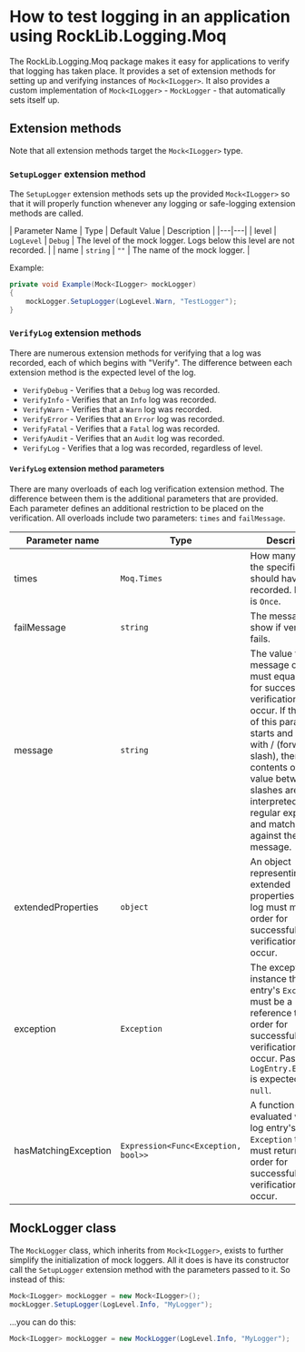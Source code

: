 # How to test logging in an application using RockLib.Logging.Moq

The RockLib.Logging.Moq package makes it easy for applications to verify that logging has taken place. It provides a set of extension methods for setting up and verifying instances of `Mock<ILogger>`. It also provides a custom implementation of `Mock<ILogger>` - `MockLogger` - that automatically sets itself up.

## Extension methods

Note that all extension methods target the `Mock<ILogger>` type.

### `SetupLogger` extension method

The `SetupLogger` extension methods sets up the provided `Mock<ILogger>` so that it will properly function whenever any logging or safe-logging extension methods are called.

| Parameter Name | Type | Default Value | Description |
|---|---|
| level | `LogLevel` | `Debug` | The level of the mock logger. Logs below this level are not recorded. |
| name | `string` | `""` | The name of the mock logger. |

Example:

```c#
private void Example(Mock<ILogger> mockLogger)
{
    mockLogger.SetupLogger(LogLevel.Warn, "TestLogger");
}
```

### `VerifyLog` extension methods

There are numerous extension methods for verifying that a log was recorded, each of which begins with "Verify". The difference between each extension method is the expected level of the log.

- `VerifyDebug` - Verifies that a `Debug` log was recorded.
- `VerifyInfo` - Verifies that an `Info` log was recorded.
- `VerifyWarn` - Verifies that a `Warn` log was recorded.
- `VerifyError` - Verifies that an `Error` log was recorded.
- `VerifyFatal` - Verifies that a `Fatal` log was recorded.
- `VerifyAudit` - Verifies that an `Audit` log was recorded.
- `VerifyLog` - Verifies that a log was recorded, regardless of level.

#### `VerifyLog` extension method parameters

There are many overloads of each log verification extension method. The difference between them is the additional parameters that are provided. Each parameter defines an additional restriction to be placed on the verification. All overloads include two parameters: `times` and `failMessage`.

| Parameter name | Type | Description |
|---|---|---|
| times | `Moq.Times` | How many times the specified log should have been recorded. Default is `Once`. |
| failMessage | `string` | The message to show if verification fails. |
| message | `string` | The value that the message of a log must equal in order for successful verification to occur. If the value of this parameter starts and ends with / (forward slash), then the contents of the value between the slashes are interpreted as a regular expression and matched against the log message. |
| extendedProperties | `object` | An object representing the extended properties that a log must match in order for successful verification to occur. |
| exception | `Exception` | The exception instance that a log entry's `Exception` must be a reference to in order for successful verification to occur. Pass `null` if `LogEntry.Exception` is expected to be `null`. |
| hasMatchingException | `Expression<Func<Exception, bool>>` | A function evaluated with a log entry's `Exception` that must return `true` in order for successful verification to occur. |

## MockLogger class

The `MockLogger` class, which inherits from `Mock<ILogger>`, exists to further simplify the initialization of mock loggers. All it does is have its constructor call the `SetupLogger` extension method with the parameters passed to it. So instead of this:

```c#
Mock<ILogger> mockLogger = new Mock<ILogger>();
mockLogger.SetupLogger(LogLevel.Info, "MyLogger");
```

...you can do this:

```c#
Mock<ILogger> mockLogger = new MockLogger(LogLevel.Info, "MyLogger");
```
